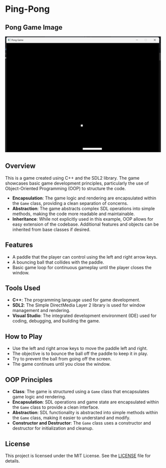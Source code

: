 # Ping-Pong

## Pong Game Image

![Pong Game](PingPong%20Game.png)

## Overview

This is a game created using C++ and the SDL2 library. The game showcases basic game development principles, particularly the use of Object-Oriented Programming (OOP) to structure the code.

- **Encapsulation**: The game logic and rendering are encapsulated within the `Game` class, providing a clean separation of concerns.
- **Abstraction**: The game abstracts complex SDL operations into simple methods, making the code more readable and maintainable.
- **Inheritance**: While not explicitly used in this example, OOP allows for easy extension of the codebase. Additional features and objects can be inherited from base classes if desired.

## Features

- A paddle that the player can control using the left and right arrow keys.
- A bouncing ball that collides with the paddle.
- Basic game loop for continuous gameplay until the player closes the window.

## Tools Used

- **C++**: The programming language used for game development.
- **SDL2**: The Simple DirectMedia Layer 2 library is used for window management and rendering.
- **Visual Studio**: The integrated development environment (IDE) used for coding, debugging, and building the game.

## How to Play

- Use the left and right arrow keys to move the paddle left and right.
- The objective is to bounce the ball off the paddle to keep it in play.
- Try to prevent the ball from going off the screen.
- The game continues until you close the window.

## OOP Principles

- **Class**: The game is structured using a `Game` class that encapsulates game logic and rendering.
- **Encapsulation**: SDL operations and game state are encapsulated within the `Game` class to provide a clean interface.
- **Abstraction**: SDL functionality is abstracted into simple methods within the `Game` class, making it easier to understand and modify.
- **Constructor and Destructor**: The `Game` class uses a constructor and destructor for initialization and cleanup.

## License

This project is licensed under the MIT License. See the [LICENSE](LICENSE) file for details.

